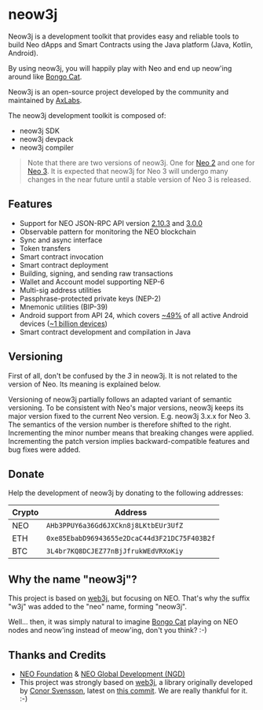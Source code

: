 # neow3j 

Neow3j is a development toolkit that provides easy and reliable tools to build Neo dApps and Smart
Contracts using the Java platform (Java, Kotlin, Android).

By using neow3j, you will happily play with Neo and end up neow'ing around like [Bongo
Cat](https://knowyourmeme.com/memes/bongo-cat).

Neow3j is an open-source project developed by the community and maintained by
[AxLabs](https://axlabs.com).

The neow3j development toolkit is composed of:
- neow3j SDK
- neow3j devpack
- neow3j compiler

> Note that there are two versions of neow3j. One for [Neo 2](https://docs.neo.org/docs/en-us/index.html) 
> and one for [Neo 3](https://docs.neo.org/v3/docs/en-us/index.html). It is expected that neow3j for
> Neo 3 will undergo many changes in the near future until a stable version of Neo 3 is released.

## Features

* Support for NEO JSON-RPC API version
    [2.10.3](https://docs.neo.org/docs/en-us/reference/rpc/latest-version/api.html) and
    [3.0.0](https://docs.neo.org/v3/docs/en-us/index.html)
* Observable pattern for monitoring the NEO blockchain
* Sync and async interface
* Token transfers
* Smart contract invocation
* Smart contract deployment
* Building, signing, and sending raw transactions
* Wallet and Account model supporting NEP-6
* Multi-sig address utilities
* Passphrase-protected private keys (NEP-2)
* Mnemonic utilities (BIP-39)
* Android support from API 24, which covers [~49%](https://developer.android.com/about/dashboards/) 
    of all active Android devices ([~1 billion devices](https://www.youtube.com/watch?v=vWLcyFtni6U#t=2m46s))
* Smart contract development and compilation in Java


## Versioning

First of all, don't be confused by the _3_ in neow3j. It is not related to the version of Neo. Its
meaning is explained below.

Versioning of neow3j partially follows an adapted variant of semantic versioning. To be consistent
with Neo's major versions, neow3j keeps its major version fixed to the current Neo version. E.g.
neow3j 3.x.x for Neo 3. The semantics of the version number is therefore shifted to the right.
Incrementing the minor number means that breaking changes were applied. Incrementing the patch
version implies backward-compatible features and bug fixes were added.


## Donate

Help the development of neow3j by donating to the following addresses:

| Crypto | Address                                      |
| ------ | -------------------------------------------- |
| NEO    | `AHb3PPUY6a36Gd6JXCkn8j8LKtbEUr3UfZ`         |
| ETH    | `0xe85EbabD96943655e2DcaC44d3F21DC75F403B2f` |
| BTC    | `3L4br7KQ8DCJEZ77nBjJfrukWEdVRXoKiy`         |


## Why the name "neow3j"?

This project is based on [web3j](https://web3j.io), but focusing on NEO. That's why the suffix "w3j" was added to the "neo" name, forming "neow3j".

Well... then, it was simply natural to imagine [Bongo Cat](https://knowyourmeme.com/memes/bongo-cat) playing on NEO nodes and neow'ing instead of meow'ing, don't you think? :-)


## Thanks and Credits

* [NEO Foundation](https://neo.org/team) & [NEO Global Development (NGD)](https://neo.org/team)
* This project was strongly based on [web3j](https://web3j.io),
a library originally developed by [Conor Svensson](http://conorsvensson.com), latest on [this commit](https://github.com/web3j/web3j/commit/2a259ece9736c0338fbb66b1be4c04aba0855254).
We are really thankful for it. :-)
